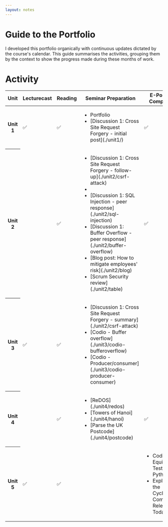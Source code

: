 ```yaml
---
layout: notes
---
```

# Guide to the Portfolio

I developed this portfolio organically with continuous updates dictated by the course's calendar. This guide summarises the activities, grouping them by the context to show the progress made during these months of work.

# Activity

<table class="table table-responsive text-center">
  <thead>
    <tr>
      <th scope="col">Unit</th>
      <th scope="col">Lecturecast</th>
      <th scope="col">Reading</th>
      <th scope="col">Seminar Preparation</th>
      <th scope="col">E-Portfolio Component</th>
      <th scope="col">Seminar</th>
      <th scope="col">Team discussion</th>
    </tr>
  </thead>
  <tbody>
    <tr>
      <!-- Unit -->
      <th scope="row">Unit 1</th>
      <!-- Lecturecast -->
      <td>✅</td>
      <!-- Reading -->
      <td>✅</td>
      <!-- E-Portfolio Component -->
      <td class="text-left">
        <ul>
          <li>Portfolio</li>
          <li>[Discussion 1: Cross Site Request Forgery - initial post](./unit1/)</li>
        </ul>
      </td>
      <!-- Seminar -->
      <td>✅</td>
      <!-- Team discussion -->
      <td></td>
    </tr>
    <tr>
      <!-- Unit -->
      <th scope="row">Unit 2</th>
      <!-- Lecturecast -->
      <td></td>
      <!-- Reading -->
      <td>✅</td>
      <!-- E-Portfolio Component -->
      <td>
        <ul>
          <li>[Discussion 1: Cross Site Request Forgery - follow-up](./unit2/csrf-attack)<li>
          <li>[Discussion 1: SQL Injection - peer response](./unit2/sql-injection)</li>
          <li>[Discussion 1: Buffer Overflow - peer response](./unit2/buffer-overflow)</li>
          <li>[Blog post: How to mitigate employees' risk](./unit2/blog)</li>
          <li>[Scrum Security review](./unit2/table)</li>
        </ul>
      </td>
      <!-- Seminar -->
      <td>✅</td>
      <!-- Team discussion -->
      <td></td>
    </tr>
    <tr>
      <!-- Unit -->
      <th scope="row">Unit 3</th>
      <!-- Lecturecast -->
      <td>✅</td>
      <!-- Reading -->
      <td>✅</td>
      <!-- E-Portfolio Component -->
      <td class="text-left">
        <ul>
          <li>[Discussion 1: Cross Site Request Forgery - summary](./unit2/csrf-attack)</li>
          <li>[Codio - Buffer overflow](./unit3/codio-bufferoverflow)</li>
          <li>[Codio - Producer/consumer](./unit3/codio-producer-consumer)</li>
        </ul>
      </td>
      <!-- Seminar -->
      <td></td>
      <!-- Team discussion -->
      <td>[What is a Secure Programming Language?](./unit3/secure-languages)</td>
    </tr>
    <tr>
      <!-- Unit -->
      <th scope="row">Unit 4</th>
      <!-- Lecturecast -->
      <td></td>
      <!-- Reading -->
      <td>✅</td>
      <!-- E-Portfolio Component -->
      <td>
        <ul>
          <li>[ReDOS](./unit4/redos)</li>
          <li>[Towers of Hanoi](./unit4/hanoi)</li>
          <li>[Parse the UK Postcode](./unit4/postcode)</li>
        </ul>
      <!-- Seminar -->
      <td>✅</td>
      <!-- Team discussion -->
      <td></td>
    </tr>
    <tr>
      <!-- Unit -->
      <th scope="row">Unit 5</th>
      <!-- Lecturecast -->
      <td>✅</td>
      <!-- Reading -->
      <td>✅</td>
      <!-- Seminar Preparation-->
      <td class="text-left"></td>
      <!-- E-Portfolio Component -->
      <td>
        <ul>
          <li>Codio - Equivalence Testing in Python</li>
          <li>Exploring the Cyclomatic Complexity’s Relevance Today</li>
        </ul>
      </td>
      <!-- Seminar -->
      <td>✅</td>
      <!-- Team discussion -->
      <td></td>
    </tr>
  </tbody>
</table>
